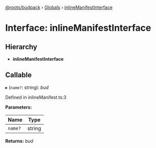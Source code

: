 [@roots/budpack](../README.md) › [Globals](../globals.md) › [inlineManifestInterface](inlinemanifestinterface.md)

# Interface: inlineManifestInterface

## Hierarchy

* **inlineManifestInterface**

## Callable

▸ (`name?`: string): *bud*

Defined in inlineManifest.ts:3

**Parameters:**

Name | Type |
------ | ------ |
`name?` | string |

**Returns:** *bud*
